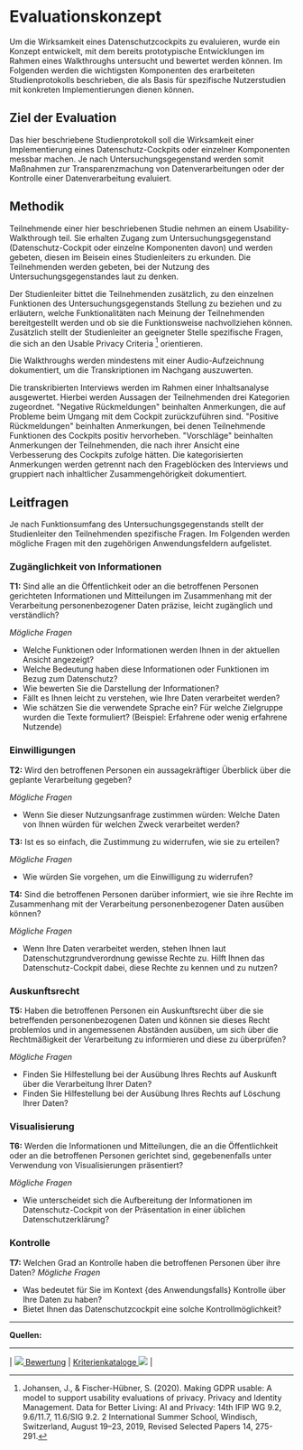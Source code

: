 # Evaluationskonzept
Um die Wirksamkeit eines Datenschutzcockpits zu evaluieren, wurde ein Konzept entwickelt, mit dem bereits prototypische Entwicklungen im Rahmen eines Walkthroughs untersucht und bewertet werden können. Im Folgenden werden die wichtigsten Komponenten des erarbeiteten Studienprotokolls beschrieben, die als Basis für spezifische Nutzerstudien mit konkreten Implementierungen dienen können. 

## Ziel der Evaluation
Das hier beschriebene Studienprotokoll soll die Wirksamkeit einer Implementierung eines Datenschutz-Cockpits oder einzelner Komponenten messbar machen. Je nach Untersuchungsgegenstand werden somit Maßnahmen zur Transparenzmachung von Datenverarbeitungen oder der Kontrolle einer Datenverarbeitung evaluiert. 

## Methodik
Teilnehmende einer hier beschriebenen Studie nehmen an einem Usability-Walkthrough teil. Sie erhalten Zugang zum Untersuchungsgegenstand (Datenschutz-Cockpit oder einzelne Komponenten davon) und werden gebeten, diesen im Beisein eines Studienleiters zu erkunden. Die Teilnehmenden werden gebeten, bei der Nutzung des Untersuchungsgegenstandes laut zu denken.

Der Studienleiter bittet die Teilnehmenden zusätzlich, zu den einzelnen Funktionen des Untersuchungsgegenstands Stellung zu beziehen und zu erläutern, welche Funktionalitäten nach Meinung der Teilnehmenden bereitgestellt werden und ob sie die Funktionsweise nachvollziehen können.
Zusätzlich stellt der Studienleiter an geeigneter Stelle spezifische Fragen, die sich an den Usable Privacy Criteria [^1] orientieren.

Die Walkthroughs werden mindestens mit einer Audio-Aufzeichnung dokumentiert, um die Transkriptionen im Nachgang auszuwerten.

Die transkribierten Interviews werden im Rahmen einer Inhaltsanalyse ausgewertet. Hierbei werden Aussagen der Teilnehmenden drei Kategorien zugeordnet. "Negative Rückmeldungen" beinhalten Anmerkungen, die auf Probleme beim Umgang mit dem Cockpit zurückzuführen sind. "Positive Rückmeldungen" beinhalten Anmerkungen, bei denen Teilnehmende Funktionen des Cockpits positiv hervorheben. "Vorschläge" beinhalten Anmerkungen der Teilnehmenden, die nach ihrer Ansicht eine Verbesserung des Cockpits zufolge hätten. Die kategorisierten Anmerkungen werden getrennt nach den Frageblöcken des Interviews und gruppiert nach inhaltlicher Zusammengehörigkeit dokumentiert.

## Leitfragen
Je nach Funktionsumfang des Untersuchungsgegenstands stellt der Studienleiter den Teilnehmenden spezifische Fragen. Im Folgenden werden mögliche Fragen mit den zugehörigen Anwendungsfeldern aufgelistet.

### Zugänglichkeit von Informationen
**T1:** Sind alle an die Öffentlichkeit oder an die betroffenen Personen gerichteten Informationen und Mitteilungen im Zusammenhang mit der Verarbeitung personenbezogener Daten präzise, leicht zugänglich und verständlich?

*Mögliche Fragen*
- Welche Funktionen oder Informationen werden Ihnen in der aktuellen Ansicht angezeigt?
- Welche Bedeutung haben diese Informationen oder Funktionen im Bezug zum Datenschutz?
- Wie bewerten Sie die Darstellung der Informationen?
- Fällt es Ihnen leicht zu verstehen, wie Ihre Daten verarbeitet werden?
- Wie schätzen Sie die verwendete Sprache ein? Für welche Zielgruppe wurden die Texte formuliert? (Beispiel: Erfahrene oder wenig erfahrene Nutzende)

### Einwilligungen
**T2:** Wird den betroffenen Personen ein aussagekräftiger Überblick über die geplante Verarbeitung gegeben?

*Mögliche Fragen*
- Wenn Sie dieser Nutzungsanfrage zustimmen würden: Welche Daten von Ihnen würden für welchen Zweck verarbeitet werden?

**T3:** Ist es so einfach, die Zustimmung zu widerrufen, wie sie zu erteilen?

*Mögliche Fragen*
- Wie würden Sie vorgehen, um die Einwilligung zu widerrufen?

**T4:** Sind die betroffenen Personen darüber informiert, wie sie ihre Rechte im Zusammenhang mit der Verarbeitung personenbezogener Daten ausüben können?

*Mögliche Fragen*
- Wenn Ihre Daten verarbeitet werden, stehen Ihnen laut Datenschutzgrundverordnung gewisse Rechte zu. Hilft Ihnen das Datenschutz-Cockpit dabei, diese Rechte zu kennen und zu nutzen?

### Auskunftsrecht

**T5:** Haben die betroffenen Personen ein Auskunftsrecht über die sie betreffenden personenbezogenen Daten und können sie dieses Recht problemlos und in angemessenen Abständen ausüben, um sich über die Rechtmäßigkeit der Verarbeitung zu informieren und diese zu überprüfen?

*Mögliche Fragen*
- Finden Sie Hilfestellung bei der Ausübung Ihres Rechts auf Auskunft über die Verarbeitung Ihrer Daten?
- Finden Sie Hilfestellung bei der Ausübung Ihres Rechts auf Löschung Ihrer Daten?

### Visualisierung
**T6:** Werden die Informationen und Mitteilungen, die an die Öffentlichkeit oder an die betroffenen Personen gerichtet sind, gegebenenfalls unter Verwendung von Visualisierungen präsentiert?

*Mögliche Fragen*
- Wie unterscheidet sich die Aufbereitung der Informationen im Datenschutz-Cockpit von der Präsentation in einer üblichen Datenschutzerklärung?

### Kontrolle
**T7:** Welchen Grad an Kontrolle haben die betroffenen Personen über ihre Daten?
*Mögliche Fragen*
- Was bedeutet für Sie im Kontext {des Anwendungsfalls} Kontrolle über Ihre Daten zu haben?
- Bietet Ihnen das Datenschutzcockpit eine solche Kontrollmöglichkeit?


****

**Quellen:**

[^1]: Johansen, J., & Fischer-Hübner, S. (2020). Making GDPR usable: A model to support usability evaluations of privacy. Privacy and Identity Management. Data for Better Living: AI and Privacy: 14th IFIP WG 9.2, 9.6/11.7, 11.6/SIG 9.2. 2 International Summer School, Windisch, Switzerland, August 19–23, 2019, Revised Selected Papers 14, 275-291.

****

| [![](/Daccord/assets/images/backward-solid.svg) Bewertung](./) | [Kriterienkataloge ![](/Daccord/assets/images/forward-solid.svg)](<Kriterienkataloge>) |
